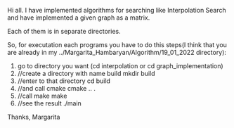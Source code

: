 Hi all.
I have implemented algorithms for searching like Interpolation Search and have implemented a given graph as a matrix.

Each of them is in separate directories. 

So, for executation each programs you have to do this steps(I think that you are already in my ../Margarita_Hambaryan/Algorithm/19_01_2022 directory):
1. go to directory you want (cd interpolation or cd graph_implementation)
2. //create a directory with name build
mkdir build
3. //enter to that directory
cd build
4. //and call cmake
cmake .. .
5. //call make
make
6. //see the result
./main

Thanks, Margarita
